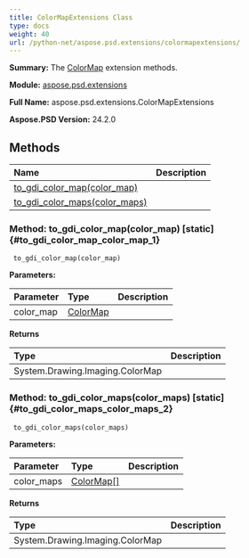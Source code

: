 ```yaml
---
title: ColorMapExtensions Class
type: docs
weight: 40
url: /python-net/aspose.psd.extensions/colormapextensions/
---
```


**Summary:** The [ColorMap](/psd/python-net/aspose.psd/colormap/) extension methods.

**Module:** [aspose.psd.extensions](/psd/python-net/aspose.psd.extensions/)

**Full Name:** aspose.psd.extensions.ColorMapExtensions

**Aspose.PSD Version:** 24.2.0

## **Methods**
| **Name** | **Description** |
| :- | :- |
| [to_gdi_color_map(color_map)](#to_gdi_color_map_color_map_1) |    |
| [to_gdi_color_maps(color_maps)](#to_gdi_color_maps_color_maps_2) |    |


### Method: to_gdi_color_map(color_map)  [static] {#to_gdi_color_map_color_map_1}


```
 to_gdi_color_map(color_map) 
```

  

**Parameters:**

| Parameter | Type | Description |
| :- | :- | :- |
| color_map | [ColorMap](/psd/python-net/aspose.psd/colormap) |  |

**Returns**

| Type | Description |
| :- | :- |
| System.Drawing.Imaging.ColorMap |  |


### Method: to_gdi_color_maps(color_maps)  [static] {#to_gdi_color_maps_color_maps_2}


```
 to_gdi_color_maps(color_maps) 
```

  

**Parameters:**

| Parameter | Type | Description |
| :- | :- | :- |
| color_maps | [ColorMap[]](/psd/python-net/aspose.psd/colormap) |  |

**Returns**

| Type | Description |
| :- | :- |
| System.Drawing.Imaging.ColorMap |  |


